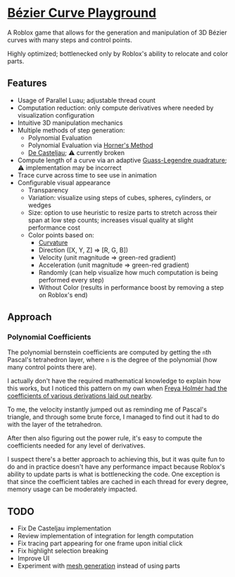 # [Bézier Curve Playground](https://www.roblox.com/games/18999429595/B-zier-Curve-Playground)

A Roblox game that allows for the generation and manipulation of 3D Bézier curves with many steps and control points.

Highly optimized; bottlenecked only by Roblox's ability to relocate and color parts.

## Features
- Usage of Parallel Luau; adjustable thread count
- Computation reduction: only compute derivatives where needed by visualization configuration
- Intuitive 3D manipulation mechanics
- Multiple methods of step generation:
  - Polynomial Evaluation
  - Polynomial Evaluation via [Horner's Method](https://en.wikipedia.org/wiki/Horner%27s_method)
  - [De Casteljau](https://en.wikipedia.org/wiki/De_Casteljau's_algorithm); ⚠️ currently broken
- Compute length of a curve via an adaptive [Guass-Legendre quadrature](https://en.wikipedia.org/wiki/Gauss%E2%80%93Legendre_quadrature); ⚠️ implementation may be incorrect
- Trace curve across time to see use in animation
- Configurable visual appearance
  - Transparency
  - Variation: visualize using steps of cubes, spheres, cylinders, or wedges
  - Size: option to use heuristic to resize parts to stretch across their span at low step counts; increases visual quality at slight performance cost
  - Color points based on:
    - [Curvature](https://en.wikipedia.org/wiki/Curvature#In_terms_of_a_general_parametrization)
    - Direction ([X, Y, Z] => [R, G, B])
    - Velocity (unit magnitude => green-red gradient)
    - Acceleration (unit magnitude => green-red gradient)
    - Randomly (can help visualize how much computation is being performed every step)
    - Without Color (results in performance boost by removing a step on Roblox's end)

## Approach

### Polynomial Coefficients

The polynomial bernstein coefficients are computed by getting the `n`th Pascal's tetrahedron layer, where `n` is the degree of the polynomial (how many control points there are).

I actually don't have the required mathematical knowledge to explain how this works, but I noticed this pattern on my own when [Freya Holmér had the coefficients of various derivations laid out nearby](https://youtu.be/aVwxzDHniEw?t=532).

To me, the velocity instantly jumped out as reminding me of Pascal's triangle, and through some brute force, I managed to find out it had to do with the layer of the tetrahedron.

After then also figuring out the power rule, it's easy to compute the coefficients needed for any level of derivatives.

I suspect there's a better approach to achieving this, but it was quite fun to do and in practice doesn't have any performance impact because Roblox's ability to update parts is what is bottlenecking the code.
One exception is that since the coefficient tables are cached in each thread for every degree, memory usage can be moderately impacted.

## TODO
- Fix De Casteljau implementation
- Review implementation of integration for length computation
- Fix tracing part appearing for one frame upon initial click
- Fix highlight selection breaking
- Improve UI
- Experiment with [mesh generation](https://create.roblox.com/docs/reference/engine/classes/EditableMesh) instead of using parts

